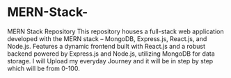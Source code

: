 # MERN-Stack-
MERN Stack Repository  This repository houses a full-stack web application developed with the MERN stack – MongoDB, Express.js, React.js, and Node.js. Features a dynamic frontend built with React.js and a robust backend powered by Express.js and Node.js, utilizing MongoDB for data storage. I will Upload my everyday Journey and it will be in step by step which will be from 0-100.
